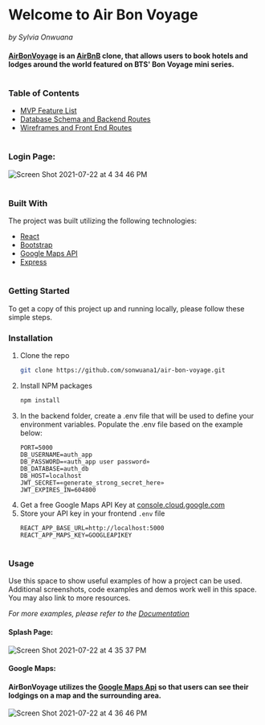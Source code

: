 


# Welcome to Air Bon Voyage
*by Sylvia Onwuana*
#### [AirBonVoyage](https://air-bon-voyage.herokuapp.com) is an [AirBnB](https://www.airbnb.com/) clone, that allows users to book hotels and lodges around the world featured on BTS' Bon Voyage mini series.
#

### Table of Contents
* [MVP Feature List](https://github.com/sonwuana1/air-bon-voyage/wiki/MVP-Feature-List)
* [Database Schema and Backend Routes](https://github.com/sonwuana1/air-bon-voyage/wiki/Database-Schema-and-Backend-Routes)
* [Wireframes and Front End Routes](https://github.com/sonwuana1/air-bon-voyage/wiki/Wireframes-and-Front-End-Routes)
#


### Login Page:
![Screen Shot 2021-07-22 at 4 34 46 PM](https://user-images.githubusercontent.com/69067446/126722095-f82dcb90-5af7-4ad9-89e6-dd3dc9659a2b.png)
#

### Built With
The project was built utilizing the following technologies:
* [React](https://reactjs.org/)
* [Bootstrap](https://getbootstrap.com)
* [Google Maps API](https://developers.google.com/maps/documentation)
* [Express](https://expressjs.com/)
#

### Getting Started

To get a copy of this project up and running locally, please follow these simple steps.

### Installation


1. Clone the repo
   ```sh
   git clone https://github.com/sonwuana1/air-bon-voyage.git
   ```
2. Install NPM packages
   ```sh
   npm install
   ```
3. In the backend folder, create a .env file that will be used to define your environment variables. Populate the .env file based on the example below:
   ```JS
   PORT=5000
   DB_USERNAME=auth_app
   DB_PASSWORD=«auth_app user password»
   DB_DATABASE=auth_db
   DB_HOST=localhost
   JWT_SECRET=«generate_strong_secret_here»
   JWT_EXPIRES_IN=604800
   ```
5. Get a free Google Maps API Key at [console.cloud.google.com](https://console.cloud.google.com/)
6. Store your API key in your frontend `.env` file
   ```JS
   REACT_APP_BASE_URL=http://localhost:5000
   REACT_APP_MAPS_KEY=GOOGLEAPIKEY
   ```
#

### Usage

Use this space to show useful examples of how a project can be used. Additional screenshots, code examples and demos work well in this space. You may also link to more resources.

_For more examples, please refer to the [Documentation](https://example.com)_

#### Splash Page:
![Screen Shot 2021-07-22 at 4 35 37 PM](https://user-images.githubusercontent.com/69067446/126722186-c44d4b8a-b5f9-4df6-9bfb-bb86265819d3.png)

#### Google Maps:
#### AirBonVoyage utilizes the [Google Maps Api](https://developers.google.com/maps) so that users can see their lodgings on a map and the surrounding area.
![Screen Shot 2021-07-22 at 4 36 46 PM](https://user-images.githubusercontent.com/69067446/126722244-58f89aed-419b-497b-b4ed-bb6e28614585.png)
#

